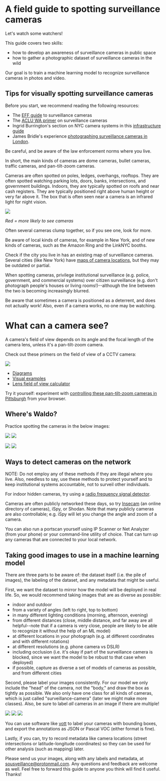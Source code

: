 <!-- TODO:
map links
practice image rollover
 -->

# A field guide to spotting surveillance cameras

Let's watch some watchers!

This guide covers two skills:

* how to develop an awareness of surveillance cameras in public space
* how to gather a photographic dataset of surveillance cameras in the wild 

Our goal is to train a machine learning model to recognize surveillance cameras in photos and video.

## Tips for visually spotting surveillance cameras

Before you start, we recommend reading the following resources:

* The [EFF guide](https://www.eff.org/pages/surveillance-cameras) to surveillance cameras
* The [ACLU WA primer](https://theyarewatching.org/technology/video-surveillance-systems) on surveillance cameras
* Ingrid Burrington's section on NYC camera systems in this [infrastructure guide](http://seeingnetworks.in/nyc/)
* James Bridle's experience [photographing surveillance cameras in London](https://www.nytimes.com/2018/08/13/lens/surveillance-camera-photography.html). 

Be careful, and be aware of the law enforcement norms where you live.

In short, the main kinds of cameras are dome cameras, bullet cameras, traffic cameras, and pan-tilt-zoom cameras.

Cameras are often spotted on poles, ledges, overhangs, rooftops. They are often spotted watching parking lots, doors, banks, intersections, and government buildings. Indoors, they are typically spotted on roofs and near cash registers. They are typically positioned right above human height or very far above it. The box that is often seen near a camera is an infrared light for night vision. 

![](media/camera-locs.png)

_Red = more likely to see cameras_

Often several cameras clump together, so if you see one, look for more.

Be aware of local kinds of cameras, for example in New York, and of new kinds of cameras, such as the Amazon Ring and the LinkNYC booths.

Check if the city you live in has an existing map of surveillance cameras. Several cities (like New York) have [maps of camera locations](https://www.nyclu.org/en/nyclu-surveillance-camera-project), but they may be outdated or partial.

When spotting cameras, privilege institutional surveillance (e.g. police, government, and commercial systems) over citizen surveillance (e.g. don't photograph people's houses or living rooms!)--although the line between the two is becoming increasingly blurred.

Be aware that sometimes a camera is positioned as a deterrent, and does not actually work! Also, even if a camera works, no one may be watching.

# What can a camera see?

A camera's field of view depends on its angle and the focal length of the camera lens, unless it's a pan-tilt-zoom camera.

Check out these primers on the field of view of a CCTV camera:

![](https://www.lorextechnology.com/images/articles/support/FoV_comparison_60-2.png)

* [Diagrams](https://www.lorextechnology.com/self-serve/guide-to-field-of-view-lens-types/R-sc2900041)
* [Visual examples](https://www.securitycamera2000.com/tools/comparethefieldofviewfordifferentsecuritycameralenses)
* [Lens field of view calculator](https://www.supercircuits.com/fov-calculator)

Try it yourself: experiment with [controlling these pan-tilt-zoom cameras in Pittsburgh](https://www.tour.pitt.edu/webcams/cl_cam) from your browser.

## Where's Waldo?

Practice spotting the cameras in the below images:

![](media/example-1a.png)
![](media/example-1b.png)

![](media/example-2a.png)
![](media/example-2b.png)

## Ways to detect cameras on the network

NOTE: Do not employ any of these methods if they are illegal where you live. Also, needless to say, use these methods to protect yourself and to keep institutional systems accountable, not to surveil other individuals.

For indoor hidden cameras, try using a [radio frequency signal detector](https://www.techlicious.com/tip/the-secrets-to-finding-hidden-cameras/).

Cameras are often publicly networked these days, so try [Insecam](https://www.insecam.org/) (an online directory of cameras), iSpy, or Shodan. Note that many publicly cameras are also controllable; e.g. iSpy will let you change the angle and zoom of a camera.

You can also run a portscan yourself using IP Scanner or Net Analyzer (from your phone) or your command-line utility of choice. That can turn up any cameras that are connected to your local network.

## Taking good images to use in a machine learning model

There are three parts to be aware of: the dataset itself (i.e. the pile of images), the labeling of the dataset, and any metadata that might be useful.

First, we want the dataset to mirror how the model will be deployed in real life. So, we would recommend taking images that are as diverse as possible:

* indoor and outdoor
* from a variety of angles (left to right, top to bottom)
* in many different lighting conditions (morning, afternoon, evening)
* from different distances (close, middle distance, and far away are all helpful--note that if a camera is very close, people are likely to be able to recognize it without the help of an ML model)
* at different locations in your photograph (e.g. at different coordinates and with different rotations)
* at different resolutions (e.g. phone camera vs DSLR)
* including occlusion (i.e. it's okay if part of the surveillance camera is blocked, since we want the model to be robust to that case when deployed)
* if possible, capture as diverse a set of models of cameras as possible, and from different cities

Second, please label your images consistently. For our model we only include the "head" of the camera, not the "body," and draw the box as tightly as possible. We also only have one class for all kinds of cameras, which is just called "surveillance-camera" (later we might make more classes). Also, be sure to label *all* cameras in an image if there are multiple!

![](media/bbox1.png)
![](media/bbox3.png)
![](media/bbox4.png)

You can use software like [vott](https://github.com/microsoft/VoTT) to label your cameras with bounding boxes, and export the annotations as JSON or Pascal VOC (either format is fine).

Lastly, if you can, try to record metadata like camera locations (street intersections or latitude-longitude coordinates) so they can be used for other analysis (such as mapping) later.

Please send us your images, along with any labels and metadata, at sousveillance@protonmail.com. Any questions and feedback are welcome as well. Feel free to forward this guide to anyone you think will find it useful. Thanks!
